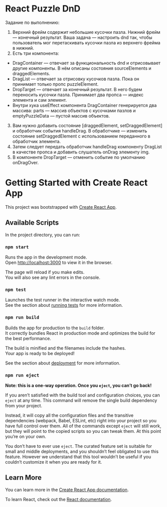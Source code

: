 # React Puzzle DnD
Задание по выполнению:
1. Верхний фрейм содержит небольшие кусочки пазла. Нижний фрейм — конечный результат. Ваша задача — настроить dnd так, чтобы пользователь мог перетаскивать кусочки пазла из верхнего фрейма в нижний.
2. Есть три компонента:
* DragContainer — отвечает за функциональность dnd и отрисовывает другие компоненты. В нём описаны состояния sourceElements и draggedElements.
* DragList — отвечает за отрисовку кусочков пазла. Пока он принимает только пропс puzzleElement.
* DropTarget — отвечает за конечный результат. В него будем переносить кусочки пазла. Принимает два пропса — индекс элемента и сам элемент.
* Внутри хука useEffect компонента DragContainer генерируется два массива: parts — массив объектов с кусочками пазлов и emptyPuzzleData — пустой массив объектов.
3. Вам нужно добавить состояние [draggedElement, setDraggedElement] и обработчик события handleDrag. В обработчике — изменить состояние setDraggedElement с использованием переданного в обработчик элемента.
4. Затем следует передать обработчик handleDrag компоненту DragList в качестве пропса и добавить слушатель onDrag элементу img.
5. В компоненте DropTarget — отменить событие по умолчанию onDragOver.

# Getting Started with Create React App

This project was bootstrapped with [Create React App](https://github.com/facebook/create-react-app).

## Available Scripts

In the project directory, you can run:

### `npm start`

Runs the app in the development mode.\
Open [http://localhost:3000](http://localhost:3000) to view it in the browser.

The page will reload if you make edits.\
You will also see any lint errors in the console.

### `npm test`

Launches the test runner in the interactive watch mode.\
See the section about [running tests](https://facebook.github.io/create-react-app/docs/running-tests) for more information.

### `npm run build`

Builds the app for production to the `build` folder.\
It correctly bundles React in production mode and optimizes the build for the best performance.

The build is minified and the filenames include the hashes.\
Your app is ready to be deployed!

See the section about [deployment](https://facebook.github.io/create-react-app/docs/deployment) for more information.

### `npm run eject`

**Note: this is a one-way operation. Once you `eject`, you can’t go back!**

If you aren’t satisfied with the build tool and configuration choices, you can `eject` at any time. This command will remove the single build dependency from your project.

Instead, it will copy all the configuration files and the transitive dependencies (webpack, Babel, ESLint, etc) right into your project so you have full control over them. All of the commands except `eject` will still work, but they will point to the copied scripts so you can tweak them. At this point you’re on your own.

You don’t have to ever use `eject`. The curated feature set is suitable for small and middle deployments, and you shouldn’t feel obligated to use this feature. However we understand that this tool wouldn’t be useful if you couldn’t customize it when you are ready for it.

## Learn More

You can learn more in the [Create React App documentation](https://facebook.github.io/create-react-app/docs/getting-started).

To learn React, check out the [React documentation](https://reactjs.org/).
